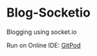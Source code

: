 # Blog-Socketio
Blogging using socket.io

Run on Online IDE: [GitPod](https://gitpod.io/start/#bd8ae49e-acfc-4843-a602-d2df1fe1502c)
